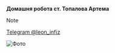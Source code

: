 **Домашня робота ст. Топалова Артема**

>[!NOTE]
>[Telegram @leon_infiz](https://t.me/leon_infiz)

![Фото](https://i.imgur.com/L6aixtk.png)
